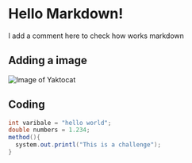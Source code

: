 # Hello Markdown!
I add a comment here to check how works markdown

## Adding a image 
![Image of Yaktocat](https://octodex.github.com/images/yaktocat.png)

## Coding 
```java
int varibale = "hello world";
double numbers = 1.234;
method(){
  system.out.printl("This is a challenge");
}
```
